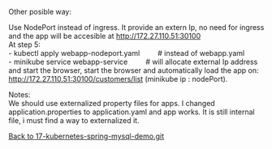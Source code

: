 
     
  Other posible way: 

  Use NodePort instead of ingress. It provide an extern Ip, no need for ingress and the app will be accesible at http://172.27.110.51:30100   
  At step 5:  
    - kubectl apply webapp-nodeport.yaml &nbsp; &nbsp; &nbsp; &nbsp;  # instead of webapp.yaml    
    -  minikube service webapp-service	&nbsp; &nbsp; &nbsp; &nbsp; # will allocate external Ip address and start the browser, start the browser and automatically load the app on: http://172.27.110.51:30100/customers/list  (minikube ip : nodePort).  
      
       
       
  Notes:  
  We should use externalized property files for apps.
  I changed application.properties to application.yaml and app works. It is still internal file, i must find a way to externalized it.
  
  
  
[Back to 17-kubernetes-spring-mysql-demo.git](https://github.com/FlorescuAndrei/17-kubernetes-spring-mysql-demo.git) 

